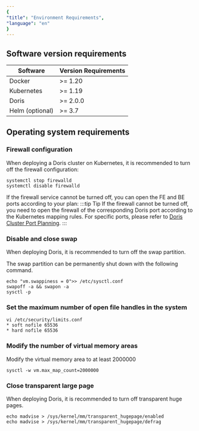 ```yaml
---
{
"title": "Environment Requirements",
"language": "en"
}
---
```


<!-- 
Licensed to the Apache Software Foundation (ASF) under one
or more contributor license agreements.  See the NOTICE file
distributed with this work for additional information
regarding copyright ownership.  The ASF licenses this file
to you under the Apache License, Version 2.0 (the
"License"); you may not use this file except in compliance
with the License.  You may obtain a copy of the License at

  http://www.apache.org/licenses/LICENSE-2.0

Unless required by applicable law or agreed to in writing,
software distributed under the License is distributed on an
"AS IS" BASIS, WITHOUT WARRANTIES OR CONDITIONS OF ANY
KIND, either express or implied.  See the License for the
specific language governing permissions and limitations
under the License.
-->

## Software version requirements

| Software | Version Requirements |
|----------------|----------|
| Docker | \>= 1.20 |
| Kubernetes | \>= 1.19 |
| Doris | \>= 2.0.0 |
| Helm (optional) | \>= 3.7 |

## Operating system requirements

### Firewall configuration

When deploying a Doris cluster on Kubernetes, it is recommended to turn off the firewall configuration:

```shell
systemctl stop firewalld
systemctl disable firewalld
```

If the firewall service cannot be turned off, you can open the FE and BE ports according to your plan:
:::tip Tip
If the firewall cannot be turned off, you need to open the firewall of the corresponding Doris port according to the Kubernetes mapping rules. For specific ports, please refer to [Doris Cluster Port Planning](../standard-deployment.md#2-check-operating-system).
:::


### Disable and close swap

When deploying Doris, it is recommended to turn off the swap partition.

The swap partition can be permanently shut down with the following command.

```shell
echo "vm.swappiness = 0">> /etc/sysctl.conf
swapoff -a && swapon -a
sysctl -p
```

### Set the maximum number of open file handles in the system

```shell
vi /etc/security/limits.conf 
* soft nofile 65536
* hard nofile 65536
```

### Modify the number of virtual memory areas

Modify the virtual memory area to at least 2000000

```shell
sysctl -w vm.max_map_count=2000000
```

### Close transparent large page

When deploying Doris, it is recommended to turn off transparent huge pages.

```shell
echo madvise > /sys/kernel/mm/transparent_hugepage/enabled
echo madvise > /sys/kernel/mm/transparent_hugepage/defrag
```
